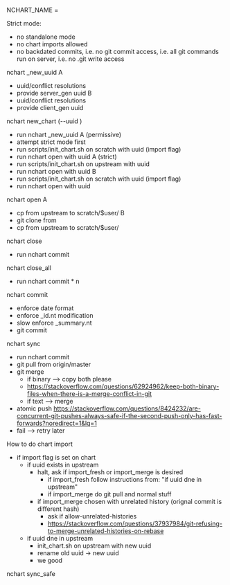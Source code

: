 NCHART_NAME = 

Strict mode:
- no standalone mode
- no chart imports allowed
- no backdated commits, i.e. no git commit access, i.e. all git commands run on server, i.e. no .git write access

nchart _new_uuid
A
- uuid/conflict resolutions
- provide server_gen uuid
B
- uuid/conflict resolutions
- provide client_gen uuid

nchart new_chart (--uuid <UUID>)
- run nchart _new_uuid
A (permissive)
- attempt strict mode first
- run scripts/init_chart.sh on scratch with uuid (import flag)
- run nchart open with uuid
A (strict)
- run scripts/init_chart.sh on upstream with uuid
- run nchart open with uuid
B
- run scripts/init_chart.sh on scratch with uuid (import flag)
- run nchart open with uuid

nchart open <UUID>
A
- cp from upstream to scratch/$user/
B
- git clone from 
- cp from upstream to scratch/$user/

nchart close <UUID>
- run nchart commit


nchart close_all
- run nchart commit * n

nchart commit
- enforce date format
- enforce _id.nt modification
- slow enforce _summary.nt
- git commit

nchart sync
- run nchart commit
- git pull from origin/master
- git merge
  - if binary --> copy both please
  - https://stackoverflow.com/questions/62924962/keep-both-binary-files-when-there-is-a-merge-conflict-in-git
  - if text --> merge
- atomic push
https://stackoverflow.com/questions/8424232/are-concurrent-git-pushes-always-safe-if-the-second-push-only-has-fast-forwards?noredirect=1&lq=1
- fail --> retry later

How to do chart import
- if import flag is set on chart 
  - if uuid exists in upstream
    - halt, ask if import_fresh or import_merge is desired
      - if import_fresh follow instructions from: "if uuid dne in upstream"
      - if import_merge do git pull and normal stuff
    - if import_merge chosen with unrelated history (orignal commit is different hash)
      - ask if allow-unrelated-histories
      - https://stackoverflow.com/questions/37937984/git-refusing-to-merge-unrelated-histories-on-rebase
  - if uuid dne in upstream
    - init_chart.sh on upstream with new uuid
    - rename old uuid -> new uuid
    - we good

nchart sync_safe




